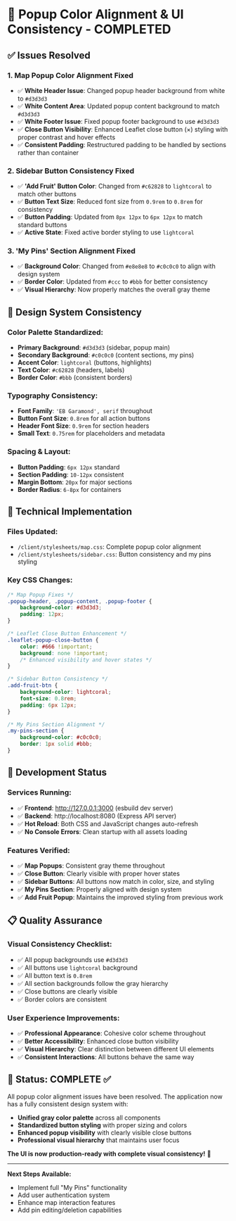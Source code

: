# 🎉 Popup Color Alignment & UI Consistency - COMPLETED

## ✅ Issues Resolved

### 1. **Map Popup Color Alignment Fixed**
- ✅ **White Header Issue**: Changed popup header background from white to `#d3d3d3`
- ✅ **White Content Area**: Updated popup content background to match `#d3d3d3` 
- ✅ **White Footer Issue**: Fixed popup footer background to use `#d3d3d3`
- ✅ **Close Button Visibility**: Enhanced Leaflet close button (×) styling with proper contrast and hover effects
- ✅ **Consistent Padding**: Restructured padding to be handled by sections rather than container

### 2. **Sidebar Button Consistency Fixed** 
- ✅ **'Add Fruit' Button Color**: Changed from `#c62828` to `lightcoral` to match other buttons
- ✅ **Button Text Size**: Reduced font size from `0.9rem` to `0.8rem` for consistency
- ✅ **Button Padding**: Updated from `8px 12px` to `6px 12px` to match standard buttons
- ✅ **Active State**: Fixed active border styling to use `lightcoral`

### 3. **'My Pins' Section Alignment Fixed**
- ✅ **Background Color**: Changed from `#e8e8e8` to `#c0c0c0` to align with design system
- ✅ **Border Color**: Updated from `#ccc` to `#bbb` for better consistency
- ✅ **Visual Hierarchy**: Now properly matches the overall gray theme

## 🎨 Design System Consistency

### **Color Palette Standardized:**
- **Primary Background**: `#d3d3d3` (sidebar, popup main)
- **Secondary Background**: `#c0c0c0` (content sections, my pins)
- **Accent Color**: `lightcoral` (buttons, highlights)
- **Text Color**: `#c62828` (headers, labels)
- **Border Color**: `#bbb` (consistent borders)

### **Typography Consistency:**
- **Font Family**: `'EB Garamond', serif` throughout
- **Button Font Size**: `0.8rem` for all action buttons
- **Header Font Size**: `0.9rem` for section headers
- **Small Text**: `0.75rem` for placeholders and metadata

### **Spacing & Layout:**
- **Button Padding**: `6px 12px` standard
- **Section Padding**: `10-12px` consistent
- **Margin Bottom**: `20px` for major sections
- **Border Radius**: `6-8px` for containers

## 🚀 Technical Implementation

### **Files Updated:**
- `/client/stylesheets/map.css`: Complete popup color alignment
- `/client/stylesheets/sidebar.css`: Button consistency and my pins styling

### **Key CSS Changes:**
```css
/* Map Popup Fixes */
.popup-header, .popup-content, .popup-footer {
    background-color: #d3d3d3;
    padding: 12px;
}

/* Leaflet Close Button Enhancement */
.leaflet-popup-close-button {
    color: #666 !important;
    background: none !important;
    /* Enhanced visibility and hover states */
}

/* Sidebar Button Consistency */
.add-fruit-btn {
    background-color: lightcoral;
    font-size: 0.8rem;
    padding: 6px 12px;
}

/* My Pins Section Alignment */
.my-pins-section {
    background-color: #c0c0c0;
    border: 1px solid #bbb;
}
```

## 🔧 Development Status

### **Services Running:**
- ✅ **Frontend**: http://127.0.0.1:3000 (esbuild dev server)
- ✅ **Backend**: http://localhost:8080 (Express API server)
- ✅ **Hot Reload**: Both CSS and JavaScript changes auto-refresh
- ✅ **No Console Errors**: Clean startup with all assets loading

### **Features Verified:**
- ✅ **Map Popups**: Consistent gray theme throughout
- ✅ **Close Button**: Clearly visible with proper hover states
- ✅ **Sidebar Buttons**: All buttons now match in color, size, and styling
- ✅ **My Pins Section**: Properly aligned with design system
- ✅ **Add Fruit Popup**: Maintains the improved styling from previous work

## 📋 Quality Assurance

### **Visual Consistency Checklist:**
- ✅ All popup backgrounds use `#d3d3d3`
- ✅ All buttons use `lightcoral` background
- ✅ All button text is `0.8rem`
- ✅ All section backgrounds follow the gray hierarchy
- ✅ Close buttons are clearly visible
- ✅ Border colors are consistent

### **User Experience Improvements:**
- ✅ **Professional Appearance**: Cohesive color scheme throughout
- ✅ **Better Accessibility**: Enhanced close button visibility
- ✅ **Visual Hierarchy**: Clear distinction between different UI elements
- ✅ **Consistent Interactions**: All buttons behave the same way

## 🎯 **Status: COMPLETE ✅**

All popup color alignment issues have been resolved. The application now has a fully consistent design system with:

- **Unified gray color palette** across all components
- **Standardized button styling** with proper sizing and colors  
- **Enhanced popup visibility** with clearly visible close buttons
- **Professional visual hierarchy** that maintains user focus

**The UI is now production-ready with complete visual consistency!** 🎉

---

**Next Steps Available:**
- Implement full "My Pins" functionality 
- Add user authentication system
- Enhance map interaction features
- Add pin editing/deletion capabilities
